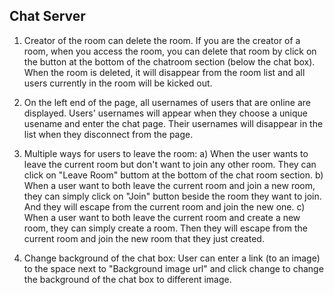 ## Chat Server



1. Creator of the room can delete the room. If you are the creator of a room, when you access the room, you can delete that room by click on the button at the bottom of the chatroom section (below the chat box). When the room is deleted, it will disappear from the room list and all users currently in the room will be kicked out.

2. On the left end of the page, all usernames of users that are online are displayed. Users' usernames will appear when they choose a unique usename and enter the chat page. Their usernames will disappear in the list when they disconnect from the page.

3. Multiple ways for users to leave the room: a) When the user wants to leave the current room but don't want to join any other room. They can click on "Leave Room" buttom at the bottom of the chat room section. b) When a user want to both leave the current room and join a new room, they can simply click on "Join" button beside the room they want to join. And they will escape from the current room and join the new one. c) When a user want to both leave the current room and create a new room, they can simply create a room. Then they will escape from the current room and join the new room that they just created.

4. Change background of the chat box: User can enter a link (to an image) to the space next to "Background image url" and click change to change the background of the chat box to different image.